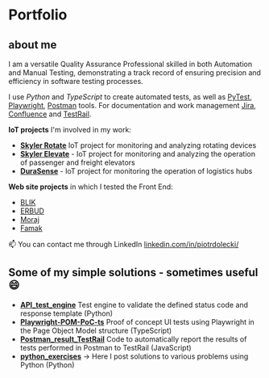 Portfolio
========
about me
--
I am a versatile Quality Assurance Professional skilled in both Automation and Manual Testing, demonstrating a track record of ensuring precision and efficiency in software testing processes.

I use *Python* and *TypeScript* to create automated tests, as well as <a href="https://docs.pytest.org/en/7.4.x/" target="_blank">PyTest</a>, <a href="https://playwright.dev/" target="_blank">Playwright</a>, <a href="https://www.postman.com/" target="_blank">Postman</a> tools. For documentation and work management <a href="https://www.atlassian.com/software/jira" target="_blank">Jira</a>, <a href="https://www.atlassian.com/software/confluence" target="_blank">Confluence</a> and <a href="https://www.testrail.com/" target="_blank">TestRail</a>.

**IoT projects** I'm involved in my work:
- **<a href="https://relayr.io/skyler-rotate/" target="_blank">Skyler Rotate</a>** IoT project for monitoring and analyzing rotating devices
- **<a href="https://relayr.io/skyler-elevate/" target="_blank">Skyler Elevate</a>** - IoT project for monitoring and analyzing the operation of passenger and freight elevators
- **<a href="https://durasense.io/" target="_blank">DuraSense</a>** - IoT project for monitoring the operation of logistics hubs

**Web site projects** in which I tested the Front End:
- <a href="https://blik.com/en" target="_blank">BLIK</a>
- <a href="https://www.erbud.pl/en" target="_blank">ERBUD</a>
- <a href="https://company.moraj.pl/en" target="_blank">Moraj</a>
- <a href="https://www.famak.pl/en" target="_blank">Famak</a>

📫 You can contact me through LinkedIn <a href="https://www.linkedin.com/in/piotrdolecki/" target="_blank">linkedin.com/in/piotrdolecki/</a>

Some of my simple solutions - sometimes useful 😄
------

- **[API_test_engine](https://github.com/Pjotair/portfolio/tree/main/API_test_engine)** Test engine to validate the defined status code and response template (Python)
- **[Playwright-POM-PoC-ts](https://github.com/Pjotair/portfolio/tree/main/Playwright-POM-PoC-ts)** Proof of concept UI tests using Playwright in the Page Object Model structure (TypeScript)
- **[Postman_result_TestRail](https://github.com/Pjotair/portfolio/tree/main/Postman_result_TestRail)** Code to automatically report the results of tests performed in Postman to TestRail (JavaScript)
- **[python_exercises](https://github.com/Pjotair/portfolio/tree/main/python_exercises)** -> Here I post solutions to various problems using Python (Python)
